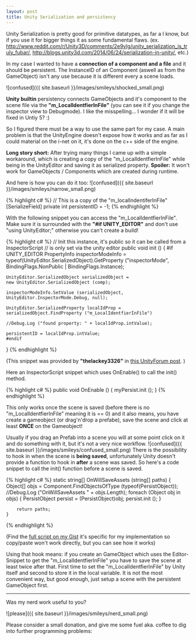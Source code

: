 ```yaml
---
layout: post
title: Unity Serialization and persistency
---
```


Unity Serialization is pretty good for primitive datatypes, as far a I know, but if you use it for bigger things it as some fundamental flaws.
(ex. <a href="http://www.reddit.com/r/Unity3D/comments/2e9vlg/unity_serialization_is_truly_fubar/" target="_blank">http://www.reddit.com/r/Unity3D/comments/2e9vlg/unity_serialization_is_truly_fubar/</a>, <a href="http://blogs.unity3d.com/2014/06/24/serialization-in-unity/" target="_blank" >http://blogs.unity3d.com/2014/06/24/serialization-in-unity/</a>, etc.)

In my case I wanted to have a **connection of a component and a file** and it should be persistent. The InstanceID of an Component (aswell as from the GameObject) isn't any use because it is different every a scene loads.

![confused]({{ site.baseurl }}/images/smileys/shocked_small.png)


**Unity builtin** persistency connects GameObjects and it's component to the scene file via the **"m_LocalIdentfierInFile"** (you can see it if you change the inspector view to Debugmode).
I like the misspelling... I wonder if it will be fixed in Untiy 5? :)

So I figured there must be a way to use the same part for my case. A main problem is that the UnityEngine doesn't expose how it works and as far as I could material on the i-net on it, it's done on the c++ side of the engine.

**Long story short:**
After trying many things I came up with a simple workaround, which is creating a copy of the "m_LocalIdentfierInFile" while being in the UnityEditor and saving it as serialized property.
**Spoiler:** It won't work for GameObjects / Components which are created during runtime. 


And here is how you can do it too: ![confused]({{ site.baseurl }}/images/smileys/narrow_small.png)


{% highlight c# %}
    // This is a copy of the "m_localIndentiferInFile"
    [SerializeField]
    private int persistentID = -1;
{% endhighlight %}


With the following snippet you can access the "m_LocalIdentfierInFile". Make sure it is surrounded with the **"#if UNITY_EDITOR"** and don't use "using UnityEditor;" otherwise you can't create a build!

{% highlight c# %}
// Init this instance, it's public so it can be called from a InspectorScript
// is only set via the unity editor
public void init ()
{
    #if UNITY_EDITOR
    PropertyInfo inspectorModeInfo =
    typeof(UnityEditor.SerializedObject).GetProperty ("inspectorMode",
    BindingFlags.NonPublic | BindingFlags.Instance);

    UnityEditor.SerializedObject serializedObject = 
    new UnityEditor.SerializedObject (comp);

    inspectorModeInfo.SetValue (serializedObject, UnityEditor.InspectorMode.Debug, null);

    UnityEditor.SerializedProperty localIdProp =
    serializedObject.FindProperty ("m_LocalIdentfierInFile")  

    //Debug.Log ("found property: " + localIdProp.intValue);

    persistentID = localIdProp.intValue;
    #endif
}
{% endhighlight %}

(This snippet was provided by **"thelackey3326"** in <a href="http://forum.unity3d.com/threads/how-to-get-the-local-identifier-in-file-for-scene-objects.265686/" target="_blank">this UnityForum post</a>. )


Here an InspectorScript snippet which uses OnEnable() to call the init() method.

{% highlight c# %}
    public void OnEnable ()
    {
        myPersist.init ();
    }
{% endhighlight %}


This only works once the scene is saved (before there is no "m_LocalIdentfierInFile" meaning it is == 0) and it also means, you have create a gameobject (or drag'n'drop a prefabe), save the scene and click at least **ONCE** on the Gameobject!



Usually if you drag an Prefab into a scene you will at some point click on it and do something with it, but it's not a very nice workflow.
![confused]({{ site.baseurl }}/images/smileys/confused_small.png)
There is the possibility to hook in when the scene is **being saved**, unfortunately Unity doesn't provide a function to hook in **after** a scene was saved. So here's a code snippet to call the init() function before a scene is saved.

{% highlight c# %}
    static string[] OnWillSaveAssets (string[] paths)
    {
        Object[] objs = Component.FindObjectsOfType (typeof(PersistObject));
        //Debug.Log ("OnWillSaveAssets " + objs.Length);
        foreach (Object obj in objs) {
                PersistObject persist = (PersistObject)obj;
                persist.init ();
        }

        return paths;
    }
{% endhighlight %}

(Find the <a href="https://gist.github.com/DomDomHaas/74b337f8c061fa096185" target="_blank">full script on my Gist</a> it's specific for my implementation so copy/paste won't work directly, but you can see how it works)

Using that hook means: if you create an GameObject which uses the Editor-Snippet to get the "m_LocalIdentfierInFile" you have to save the scene at least twice after that. First time to set the "m_LocalIdentfierInFile" by Unity itself and second to store it in the local variable. It is not the most convenient way, but good enough, just setup a scene with the persistent GameObject first.


---


Was my nerd work useful to you?

![please]({{ site.baseurl }}/images/smileys/nerd_small.png)

Please consider a small donation, and give me some fuel aka. coffee to dig into further programming problems:

<!--div class="flatter_button">
    <a href="https://flattr.com/submit/auto?user_id=DomDomHaas&url=http%3A%2F%2Fdomdomhaas.github.io%2FUnity%2520Serialization%2F" target="_blank"><img src="//api.flattr.com/button/flattr-badge-large.png" alt="Flattr this" title="Flattr this" border="0"></a>
</div-->


<script id='fbqf99r'>(function(i){var f,s=document.getElementById(i);f=document.createElement('iframe');f.src='//api.flattr.com/button/view/?uid=DomDomHaas&button=compact&url='+encodeURIComponent(document.URL);f.title='Flattr';f.height=20;f.width=110;f.style.borderWidth=0;s.parentNode.insertBefore(f,s);})('fbqf99r');</script>

